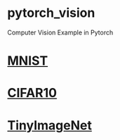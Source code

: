 # pytorch_vision
Computer Vision Example in Pytorch

# [MNIST](MNIST/README.md)

# [CIFAR10](CIFAR10/README.md)

# [TinyImageNet](TinyImageNet/README.md)
